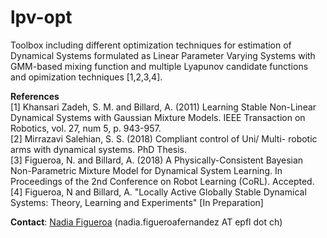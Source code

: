 # lpv-opt
Toolbox including different optimization techniques for estimation of Dynamical Systems formulated as Linear Parameter Varying Systems with GMM-based mixing function and multiple Lyapunov candidate functions and opimization techniques [1,2,3,4].




**References**     
[1] Khansari Zadeh, S. M. and Billard, A. (2011) Learning Stable Non-Linear Dynamical Systems with Gaussian Mixture Models. IEEE Transaction on Robotics, vol. 27, num 5, p. 943-957.    
[2] Mirrazavi Salehian, S. S. (2018) Compliant control of Uni/ Multi- robotic arms with dynamical systems. PhD Thesis.  
[3] Figueroa, N. and Billard, A. (2018) A Physically-Consistent Bayesian Non-Parametric Mixture Model for Dynamical System Learning. In Proceedings of the 2nd Conference on Robot Learning (CoRL). Accepted. 
[4] Figueroa, N and Billard, A. "Locally Active Globally Stable Dynamical Systems: Theory, Learning and Experiments" [In Preparation]

**Contact**: [Nadia Figueroa](http://lasa.epfl.ch/people/member.php?SCIPER=238387) (nadia.figueroafernandez AT epfl dot ch)

